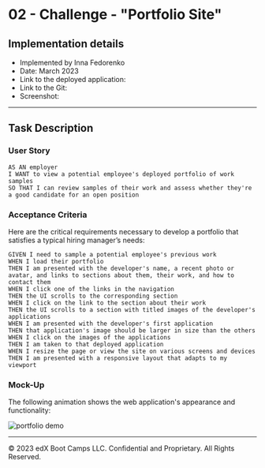 # 02 - Challenge - "Portfolio Site" 
## Implementation details

* Implemented by Inna Fedorenko 
* Date: March 2023
* Link to the deployed application:
* Link to the Git:
* Screenshot:

- - - 
## Task Description

### User Story

```
AS AN employer
I WANT to view a potential employee's deployed portfolio of work samples
SO THAT I can review samples of their work and assess whether they're a good candidate for an open position
```


### Acceptance Criteria

Here are the critical requirements necessary to develop a portfolio that satisfies a typical hiring manager’s needs:

```
GIVEN I need to sample a potential employee's previous work
WHEN I load their portfolio
THEN I am presented with the developer's name, a recent photo or avatar, and links to sections about them, their work, and how to contact them
WHEN I click one of the links in the navigation
THEN the UI scrolls to the corresponding section
WHEN I click on the link to the section about their work
THEN the UI scrolls to a section with titled images of the developer's applications
WHEN I am presented with the developer's first application
THEN that application's image should be larger in size than the others
WHEN I click on the images of the applications
THEN I am taken to that deployed application
WHEN I resize the page or view the site on various screens and devices
THEN I am presented with a responsive layout that adapts to my viewport
```


### Mock-Up

The following animation shows the web application's appearance and functionality:

![portfolio demo](./Assets/02-advanced-css-homework-demo.gif)


- - -
© 2023 edX Boot Camps LLC. Confidential and Proprietary. All Rights Reserved.

